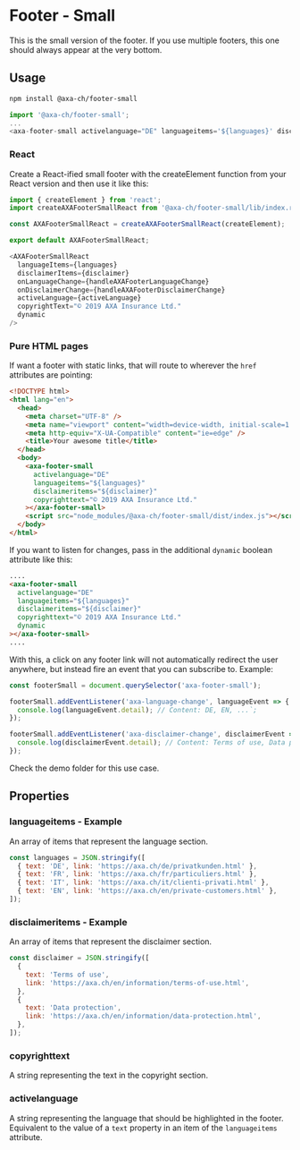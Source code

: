 # Footer - Small

This is the small version of the footer. If you use multiple footers, this one should always appear at the very bottom.

## Usage

```bash
npm install @axa-ch/footer-small
```

```js
import '@axa-ch/footer-small';
...
<axa-footer-small activelanguage="DE" languageitems='${languages}' disclaimeritems='${disclaimer}' copyrighttext="© 2019 AXA Insurance Ltd."></axa-footer-small>
```

### React

Create a React-ified small footer with the createElement function from your React version and then use it like this:

```js
import { createElement } from 'react';
import createAXAFooterSmallReact from '@axa-ch/footer-small/lib/index.react';

const AXAFooterSmallReact = createAXAFooterSmallReact(createElement);

export default AXAFooterSmallReact;
```

```js
<AXAFooterSmallReact
  languageItems={languages}
  disclaimerItems={disclaimer}
  onLanguageChange={handleAXAFooterLanguageChange}
  onDisclaimerChange={handleAXAFooterDisclaimerChange}
  activeLanguage={activeLanguage}
  copyrightText="© 2019 AXA Insurance Ltd."
  dynamic
/>
```

### Pure HTML pages

If want a footer with static links, that will route to wherever the `href` attributes are pointing:

```html
<!DOCTYPE html>
<html lang="en">
  <head>
    <meta charset="UTF-8" />
    <meta name="viewport" content="width=device-width, initial-scale=1.0" />
    <meta http-equiv="X-UA-Compatible" content="ie=edge" />
    <title>Your awesome title</title>
  </head>
  <body>
    <axa-footer-small
      activelanguage="DE"
      languageitems="${languages}"
      disclaimeritems="${disclaimer}"
      copyrighttext="© 2019 AXA Insurance Ltd."
    ></axa-footer-small>
    <script src="node_modules/@axa-ch/footer-small/dist/index.js"></script>
  </body>
</html>
```

If you want to listen for changes, pass in the additional `dynamic` boolean attribute like this:

```html
....
<axa-footer-small
  activelanguage="DE"
  languageitems="${languages}"
  disclaimeritems="${disclaimer}"
  copyrighttext="© 2019 AXA Insurance Ltd."
  dynamic
></axa-footer-small>
....
```

With this, a click on any footer link will not automatically redirect the user anywhere, but instead fire an event that you can subscribe to. Example:

```js
const footerSmall = document.querySelector('axa-footer-small');

footerSmall.addEventListener('axa-language-change', languageEvent => {
  console.log(languageEvent.detail); // Content: DE, EN, ...`;
});

footerSmall.addEventListener('axa-disclaimer-change', disclaimerEvent => {
  console.log(disclaimerEvent.detail); // Content: Terms of use, Data protection
});
```

Check the demo folder for this use case.

## Properties

### languageitems - Example

An array of items that represent the language section.

```js
const languages = JSON.stringify([
  { text: 'DE', link: 'https://axa.ch/de/privatkunden.html' },
  { text: 'FR', link: 'https://axa.ch/fr/particuliers.html' },
  { text: 'IT', link: 'https://axa.ch/it/clienti-privati.html' },
  { text: 'EN', link: 'https://axa.ch/en/private-customers.html' },
]);
```

### disclaimeritems - Example

An array of items that represent the disclaimer section.

```js
const disclaimer = JSON.stringify([
  {
    text: 'Terms of use',
    link: 'https://axa.ch/en/information/terms-of-use.html',
  },
  {
    text: 'Data protection',
    link: 'https://axa.ch/en/information/data-protection.html',
  },
]);
```

### copyrighttext

A string representing the text in the copyright section.

### activelanguage

A string representing the language that should be highlighted in the footer. Equivalent to the value of a `text` property in an item of the `languageitems` attribute.
